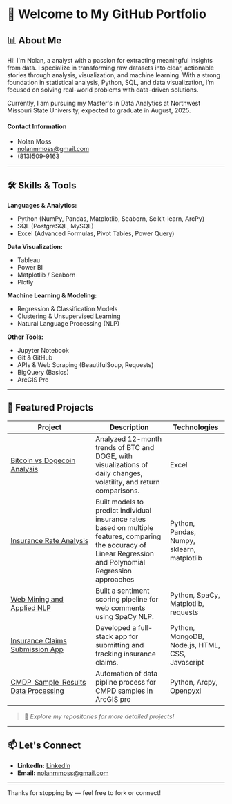 # 👋 Welcome to My GitHub Portfolio

## 📊 About Me

Hi! I'm Nolan, a analyst with a passion for extracting meaningful insights from data. I specialize in transforming raw datasets into clear, actionable stories through analysis, visualization, and machine learning. With a strong foundation in statistical analysis, Python, SQL, and data visualization, I’m focused on solving real-world problems with data-driven solutions.

Currently, I am pursuing my Master's in Data Analytics at Northwest Missouri State University, expected to graduate in August, 2025.

#### Contact Information
+ Nolan Moss
+ nolanmmoss@gmail.com
+ (813)509-9163

---

## 🛠️ Skills & Tools

**Languages & Analytics:**
- Python (NumPy, Pandas, Matplotlib, Seaborn, Scikit-learn, ArcPy)
- SQL (PostgreSQL, MySQL)
- Excel (Advanced Formulas, Pivot Tables, Power Query)

**Data Visualization:**
- Tableau
- Power BI
- Matplotlib / Seaborn
- Plotly

**Machine Learning & Modeling:**
- Regression & Classification Models
- Clustering & Unsupervised Learning
- Natural Language Processing (NLP)

**Other Tools:**
- Jupyter Notebook
- Git & GitHub
- APIs & Web Scraping (BeautifulSoup, Requests)
- BigQuery (Basics)
- ArcGIS Pro

---

## 📂 Featured Projects

| Project | Description | Technologies |
| ------- | ----------- | ------------ |
| [Bitcoin vs Dogecoin Analysis](https://github.com/Crusoe22/public-portfolio/tree/main/Excel%20Portfolio) | Analyzed 12-month trends of BTC and DOGE, with visualizations of daily changes, volatility, and return comparisons. | Excel |
| [Insurance Rate Analysis](https://github.com/Crusoe22/ml_regression_moss) | Built models to predict individual insurance rates based on multiple features, comparing the accuracy of Linear Regression and Polynomial Regression approaches | Python, Pandas, Numpy, sklearn, matplotlib |
| [Web Mining and Applied NLP](https://github.com/Crusoe22/Module7-final-web-mining) | Built a sentiment scoring pipeline for web comments using SpaCy NLP. | Python, SpaCy, Matplotlib, requests |
| [Insurance Claims Submission App](https://github.com/Crusoe22/ClaimStalker-web) | Developed a full-stack app for submitting and tracking insurance claims. | Python, MongoDB, Node.js, HTML, CSS, Javascript |
| [CMDP_Sample_Results Data Processing](https://github.com/Crusoe22/CMDP_Sample_Results) | Automation of data pipline process for CMPD samples in ArcGIS pro | Python, Arcpy, Openpyxl |

> 📌 *Explore my repositories for more detailed projects!*

---

## 📫 Let's Connect

- **LinkedIn:** [LinkedIn](https://www.linkedin.com/in/nolan-moss-0933481a2/)
- **Email:** nolanmmoss@gmail.com


---

Thanks for stopping by — feel free to fork or connect!

